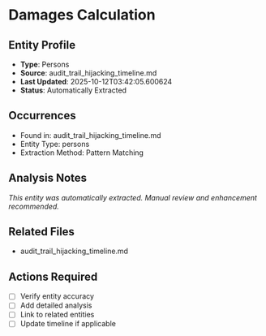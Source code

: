 # Damages Calculation

## Entity Profile
- **Type**: Persons
- **Source**: audit_trail_hijacking_timeline.md
- **Last Updated**: 2025-10-12T03:42:05.600624
- **Status**: Automatically Extracted

## Occurrences
- Found in: audit_trail_hijacking_timeline.md
- Entity Type: persons
- Extraction Method: Pattern Matching

## Analysis Notes
*This entity was automatically extracted. Manual review and enhancement recommended.*

## Related Files
- audit_trail_hijacking_timeline.md

## Actions Required
- [ ] Verify entity accuracy
- [ ] Add detailed analysis
- [ ] Link to related entities
- [ ] Update timeline if applicable
